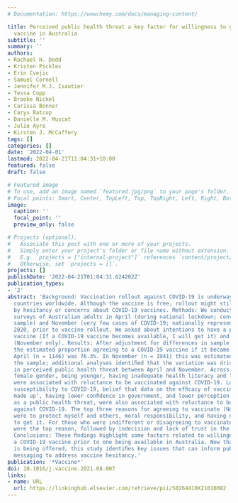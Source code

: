 ```yaml
---
# Documentation: https://wowchemy.com/docs/managing-content/

title: Perceived public health threat a key factor for willingness to get the COVID-19
  vaccine in Australia
subtitle: ''
summary: ''
authors:
- Rachael H. Dodd
- Kristen Pickles
- Erin Cvejic
- Samuel Cornell
- Jennifer M.J. Isautier
- Tessa Copp
- Brooke Nickel
- Carissa Bonner
- Carys Batcup
- Danielle M. Muscat
- Julie Ayre
- Kirsten J. McCaffery
tags: []
categories: []
date: '2022-04-01'
lastmod: 2022-04-21T11:04:31+10:00
featured: false
draft: false

# Featured image
# To use, add an image named `featured.jpg/png` to your page's folder.
# Focal points: Smart, Center, TopLeft, Top, TopRight, Left, Right, BottomLeft, Bottom, BottomRight.
image:
  caption: ''
  focal_point: ''
  preview_only: false

# Projects (optional).
#   Associate this post with one or more of your projects.
#   Simply enter your project's folder or file name without extension.
#   E.g. `projects = ["internal-project"]` references `content/project/deep-learning/index.md`.
#   Otherwise, set `projects = []`.
projects: []
publishDate: '2022-04-21T01:04:31.624202Z'
publication_types:
- '2'
abstract: 'Background: Vaccination rollout against COVID-19 is underway across multiple
  countries worldwide. Although the vaccine is free, rollout might still be compromised
  by hesitancy or concerns about COVID-19 vaccines. Methods: We conducted two online
  surveys of Australian adults in April (during national lockdown; convenience cross-sectional
  sample) and November (very few cases of COVID-19; nationally representative sample)
  2020, prior to vaccine rollout. We asked about intentions to have a potential COVID-19
  vaccine (If a COVID-19 vaccine becomes available, I will get it) and free-text responses
  (November only). Results: After adjustment for differences in sample demographics,
  the estimated proportion agreeing to a COVID-19 vaccine if it became available in
  April (n = 1146) was 76.3%. In November (n = 1941) this was estimated at 71.5% of
  the sample; additional analyses identiﬁed that the variation was driven by differences
  in perceived public health threat between April and November. Across both surveys,
  female gender, being younger, having inadequate health literacy and lower education
  were associated with reluctance to be vaccinated against COVID-19. Lower perceived
  susceptibility to COVID-19, belief that data on the efﬁcacy of vaccines is ‘largely
  made up’, having lower conﬁdence in government, and lower perception of COVID-19
  as a public health threat, were also associated with reluctance to be vaccinated
  against COVID-19. The top three reasons for agreeing to vaccinate (November only)
  were to protect myself and others, moral responsibility, and having no reason not
  to get it. For those who were indifferent or disagreeing to vaccinate, safety concerns
  were the top reason, followed by indecision and lack of trust in the vaccine respectively.
  Conclusions: These ﬁndings highlight some factors related to willingness to accept
  a COVID-19 vaccine prior to one being available in Australia. Now that the vaccine
  is being offered, this study identiﬁes key issues that can inform public health
  messaging to address vaccine hesitancy.'
publication: '*Vaccine*'
doi: 10.1016/j.vaccine.2021.08.007
links:
- name: URL
  url: https://linkinghub.elsevier.com/retrieve/pii/S0264410X21010082
---
```

